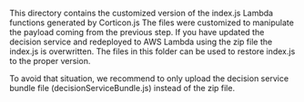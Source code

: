 This directory contains the customized version of the index.js Lambda functions generated by Corticon.js
The files were customized to manipulate the payload coming from the previous step.
If you have updated the decision service and redeployed to AWS Lambda using the zip file the index.js is overwritten.  The files
in this folder can be used to restore index.js to the proper version.

To avoid that situation, we recommend to only upload the decision service bundle file (decisionServiceBundle.js) instead of the zip file.
